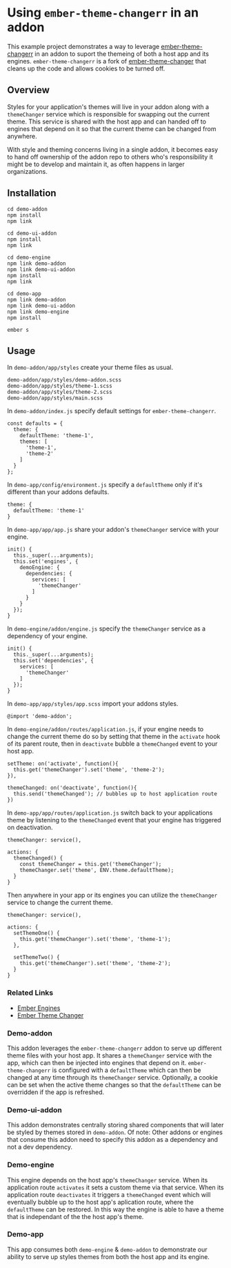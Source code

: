 
# Using `ember-theme-changerr` in an addon

This example project demonstrates a way to leverage [ember-theme-changerr](https://github.com/codeofficer/ember-theme-changerr) in an addon to suport the themeing of both a host app and its engines. `ember-theme-changerr` is a fork of [ember-theme-changer](https://github.com/leadiato/ember-theme-changer) that cleans up the code and allows cookies to be turned off.

## Overview

Styles for your application's themes will live in your addon along with a `themeChanger` service which is responsible for swapping out the current theme. This service is shared with the host app and can handed off to engines that depend on it so that the current theme can be changed from anywhere.

With style and theming concerns living in a single addon, it becomes easy to hand off ownership of the addon repo to others who's responsibility it might be to develop and maintain it, as often happens in larger organizations.

## Installation

```
cd demo-addon
npm install
npm link

cd demo-ui-addon
npm install
npm link

cd demo-engine
npm link demo-addon
npm link demo-ui-addon
npm install
npm link

cd demo-app
npm link demo-addon
npm link demo-ui-addon
npm link demo-engine
npm install

ember s
```

## Usage


In `demo-addon/app/styles` create your theme files as usual.

```
demo-addon/app/styles/demo-addon.scss
demo-addon/app/styles/theme-1.scss
demo-addon/app/styles/theme-2.scss
demo-addon/app/styles/main.scss
```

In `demo-addon/index.js` specify default settings for `ember-theme-changerr`.

```
const defaults = {
  theme: {
    defaultTheme: 'theme-1',
    themes: [
      'theme-1',
      'theme-2'
    ]
  }
};
```

In `demo-app/config/environment.js` specify a `defaultTheme` only if it's different than your addons defaults.

```
theme: {
  defaultTheme: 'theme-1'
}
```

In `demo-app/app/app.js` share your addon's `themeChanger` service with your engine.

```
init() {
  this._super(...arguments);
  this.set('engines', {
    demoEngine: {
      dependencies: {
        services: [
          'themeChanger'
        ]
      }
    }
  });
}
```

In `demo-engine/addon/engine.js` specify the `themeChanger` service as a dependency of your engine.

```
init() {
  this._super(...arguments);
  this.set('dependencies', {
    services: [
      'themeChanger'
    ]
  });
}
```

In `demo-app/app/styles/app.scss` import your addons styles.

```
@import 'demo-addon';
```

In `demo-engine/addon/routes/application.js`, if your engine needs to change the current theme do so by setting that theme in the `activate` hook of its parent route, then in `deactivate` bubble a `themeChanged` event to your host app.

```
setTheme: on('activate', function(){
  this.get('themeChanger').set('theme', 'theme-2');
}),

themeChanged: on('deactivate', function(){
  this.send('themeChanged'); // bubbles up to host application route
})
```

In `demo-app/app/routes/application.js` switch back to your applications theme by listening to the `themeChanged` event that your engine has triggered on deactivation.

```
themeChanger: service(),

actions: {
  themeChanged() {
    const themeChanger = this.get('themeChanger');
    themeChanger.set('theme', ENV.theme.defaultTheme);
  }
}
```

Then anywhere in your app or its engines you can utilize the `themeChanger` service to change the current theme.

```
themeChanger: service(),

actions: {
  setThemeOne() {
    this.get('themeChanger').set('theme', 'theme-1');
  },

  setThemeTwo() {
    this.get('themeChanger').set('theme', 'theme-2');
  }
}
```

### Related Links

  - [Ember Engines](http://ember-engines.com)
  - [Ember Theme Changer](https://www.npmjs.com/package/ember-theme-changerr)

### Demo-addon

This addon leverages the `ember-theme-changerr` addon to serve up different theme files with your host app. It shares a `themeChanger` service with the app, which can then be injected into engines that depend on it. `ember-theme-changerr` is configured with a `defaultTheme` which can then be changed at any time through its `themeChanger` service. Optionally, a cookie can be set when the active theme changes so that the `defaultTheme` can be overridden if the app is refreshed.

### Demo-ui-addon

This addon demonstrates centrally storing shared components that will later be styled by themes stored in `demo-addon`. Of note: Other addons or engines that consume this addon need to specify this addon as a dependency and not a dev dependency.

### Demo-engine

This engine depends on the host app's `themeChanger` service. When its application route `activates` it sets a custom theme via that service. When its application route `deactivates` it triggers a `themeChanged` event which will eventually bubble up to the host app's aplication route, where the `defaultTheme` can be restored. In this way the engine is able to have a theme that is independant of the the host app's theme.

### Demo-app

This app consumes both `demo-engine` & `demo-addon` to demonstrate our ability to serve up styles themes from both the host app and its engine.
